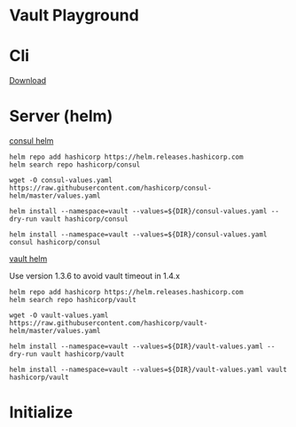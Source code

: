 Vault Playground
===

# Cli

[Download](https://releases.hashicorp.com/vault/1.4.2/vault_1.4.2_darwin_amd64.zip)

# Server (helm)

[consul helm](https://github.com/hashicorp/consul-helm)

```
helm repo add hashicorp https://helm.releases.hashicorp.com
helm search repo hashicorp/consul

wget -O consul-values.yaml https://raw.githubusercontent.com/hashicorp/consul-helm/master/values.yaml

helm install --namespace=vault --values=${DIR}/consul-values.yaml --dry-run vault hashicorp/consul

helm install --namespace=vault --values=${DIR}/consul-values.yaml consul hashicorp/consul
```

[vault helm](https://github.com/hashicorp/vault-helm)

Use version 1.3.6 to avoid vault timeout in 1.4.x

```
helm repo add hashicorp https://helm.releases.hashicorp.com
helm search repo hashicorp/vault

wget -O vault-values.yaml https://raw.githubusercontent.com/hashicorp/vault-helm/master/values.yaml

helm install --namespace=vault --values=${DIR}/vault-values.yaml --dry-run vault hashicorp/vault

helm install --namespace=vault --values=${DIR}/vault-values.yaml vault hashicorp/vault
```

# Initialize

```
```
